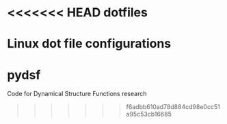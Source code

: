 <<<<<<< HEAD
dotfiles
========

Linux dot file configurations
=======
pydsf
=====

Code for Dynamical Structure Functions research
>>>>>>> f6adbb610ad78d884cd98e0cc51a95c53cb16685
